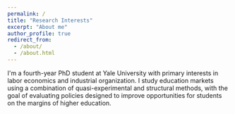 ```yaml
---
permalink: /
title: "Research Interests"
excerpt: "About me"
author_profile: true
redirect_from: 
  - /about/
  - /about.html
---
```


I'm a fourth-year PhD student at Yale University with primary interests in labor economics and industrial organization. I study education markets using a combination of quasi-experimental and structural methods, with the goal of evaluating policies designed to improve opportunities for students on the margins of higher education.

<!--I evaluate education policies using a combination of quasi-experimental and structural methods, with the aim of enhancing opportunities for students on the margins of higher education.-->

<!-- Most recently, I've been studying how students’ college preferences interact with the evolving structure of U.S. higher education to shape economic opportunity and inequality. -->

<!--Taken as a whole, my research has addressed how various economic policies affect opportunity and inequality among students, workers, and businesses. I've explored these questions in several areas of application, spanning public finance, trade, and labor economics. For instance, during the Covid-19 pandemic I worked with coauthors to show that enhancing unemployment benefits to assist laid-off workers substantially boosted their income without further discouraging participation in the workforce. Through other work with coauthors at the World Bank, I've documented how import quality regulations can in some cases promote trade, while also reallocating sales to lower-income countries which may benefit especially from verifiable product quality signals.

Most recently, I have studied how the supply of U.S. colleges shapes college attendance choices, focusing on the role of the for-profit sector, which educates an especially underserved group of students. Exploiting the recent closures of multiple national for-profit chain colleges, I find causal evidence that for-profit colleges mostly draw students into higher education who otherwise would not attend college (rather than pulling students away from non-selective public colleges). This suggests that the significant decline in for-profit college supply over the last decade has resulted in many low-income and non-traditional students reducing their postsecondary attainment. On a more promising note, it implies that a better-regulated for-profit sector could meaningfully improve educational outcomes for those at the lower end of the wage distribution, thereby enhancing economic mobility.-->